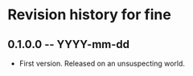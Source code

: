 # Revision history for fine

## 0.1.0.0 -- YYYY-mm-dd

* First version. Released on an unsuspecting world.
